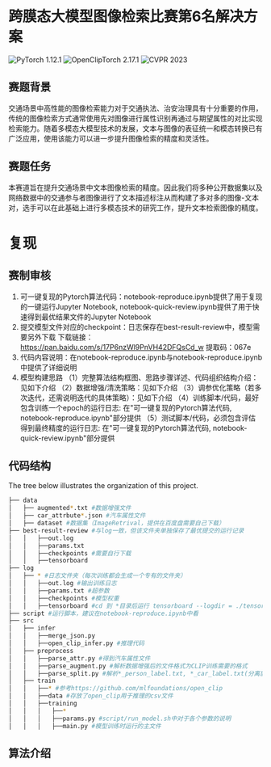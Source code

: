 # 跨膜态大模型图像检索比赛第6名解决方案
![PyTorch 1.12.1](https://img.shields.io/badge/PyTorch-1.12.1-green?style=plastic)
![OpenClipTorch 2.17.1](https://img.shields.io/badge/OpenClipTorch-2.17.1-orange?style=plastic)
![CVPR 2023](https://img.shields.io/badge/CVPR-2023-red?style=plastic)


## 赛题背景
交通场景中高性能的图像检索能力对于交通执法、治安治理具有十分重要的作用，传统的图像检索方式通常使用先对图像进行属性识别再通过与期望属性的对比实现检索能力。随着多模态大模型技术的发展，文本与图像的表征统一和模态转换已有广泛应用，使用该能力可以进一步提升图像检索的精度和灵活性。

## 赛题任务
本赛道旨在提升交通场景中文本图像检索的精度。因此我们将多种公开数据集以及网络数据中的交通参与者图像进行了文本描述标注从而构建了多对多的图像-文本对，选手可以在此基础上进行多模态技术的研究工作，提升文本检索图像的精度。

# 复现
## 赛制审核
1. 可一键复现的Pytorch算法代码：notebook-reproduce.ipynb提供了用于复现的一键运行Jupyter Notebook, notebook-quick-review.ipynb提供了用于快速得到最优结果文件的Jupyter Notebook
2. 提交模型文件对应的checkpoint：日志保存在best-result-review中，模型需要另外下载
   下载链接：https://pan.baidu.com/s/17P6nzWl9PnVH42DFQsCd_w 提取码：067e
3. 代码内容说明：在notebook-reproduce.ipynb与notebook-reproduce.ipynb中提供了详细说明
4. 模型构建思路
   （1）完整算法结构框图、思路步骤详述、代码组织结构介绍：见如下介绍
   （2）数据增强/清洗策略：见如下介绍
   （3）调参优化策略（若多次迭代，还需说明迭代的具体策略）：见如下介绍
   （4）训练脚本/代码，最好包含训练一个epoch的运行日志: 在"可一键复现的Pytorch算法代码, notebook-reproduce.ipynb"部分提供
   （5）测试脚本/代码，必须包含评估得到最终精度的运行日志: 在"可一键复现的Pytorch算法代码, notebook-quick-review.ipynb"部分提供
## 代码结构
The tree below illustrates the organization of this project.
```bash
├── data
│   ├── augmented*.txt #数据增强文件
│   ├── car_attrbute*.json #汽车属性文件
│   ├── dataset #数据集（ImageRetrival，提供在百度盘需要自己下载）
├── best-result-review #与log一致，但该文件夹单独保存了最优提交的运行记录
│   │   ├──out.log
│   │   ├──params.txt
│   │   ├──checkpoints #需要自行下载
│   │   ├──tensorboard
├── log
│   ├── * #日志文件夹（每次训练都会生成一个专有的文件夹）
│   │   ├──out.log #输出训练日志
│   │   ├──params.txt #超参数
│   │   ├──checkpoints #模型权重
│   │   ├──tensorboard #cd 到 *目录后运行 tensorboard --logdir = ./tensorboard --host localhost --port 20421 会在localhost:20421打开当前训练的tensorboard
├── script #运行脚本，建议在notebook-reproduce.ipynb中看
├── src 
│   ├── infer
│   │   ├──merge_json.py
│   │   ├──open_clip_infer.py #推理代码
│   ├── preprocess
│   │   ├──parse_attr.py #得到汽车属性文件
│   │   ├──parse_augment.py #解析数据增强后的文件格式为CLIP训练需要的格式
│   │   ├──parse_split.py #解析*_person_label.txt, *_car_label.txt(分离后的data/datasets/*_label.txt)的文件格式为CLIP训练需要的格式
│   ├── train
│   │   ├──* #参考https://github.com/mlfoundations/open_clip
│   │   ├──data #存放了open_clip用于推理的csv文件
│   │   ├──training
│   │   │   ├──*
│   │   │   ├──params.py #script/run_model.sh中对于各个参数的说明
│   │   │   ├──main.py #模型训练时运行的主文件 
```

## 算法介绍
